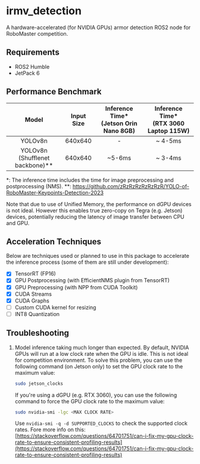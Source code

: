 # irmv_detection
A hardware-accelerated (for NVIDIA GPUs) armor detection ROS2 node for RoboMaster competition.

## Requirements
- ROS2 Humble
- JetPack 6

## Performance Benchmark
| Model | Input Size | Inference Time* <br> (Jetson Orin Nano 8GB) | Inference Time* <br> (RTX 3060 Laptop 115W) |
| :---: | :---: | :---: | :---: |
| YOLOv8n | 640x640 | - | ~ 4-5ms |
| YOLOv8n <br> (Shufflenet backbone)** | 640x640 | ~5-6ms | ~ 3-4ms |

*: The inference time includes the time for image preprocessing and postprocessing (NMS).
**: https://github.com/zRzRzRzRzRzRzR/YOLO-of-RoboMaster-Keypoints-Detection-2023

Note that due to use of Unified Memory, the performance on dGPU devices is not ideal. However this enables true zero-copy on Tegra (e.g. Jetson) devices, potentially reducing the latency of image transfer between CPU and GPU.

## Acceleration Techniques
Below are techniques used or planned to use in this package to accelerate the inference process (some of them are still under development):
- [x] TensorRT (FP16)
- [x] GPU Postprocessing (with EfficientNMS plugin from TensorRT)
- [x] GPU Preprocessing (with NPP from CUDA Toolkit)
- [x] CUDA Streams
- [x] CUDA Graphs
- [ ] Custom CUDA kernel for resizing
- [ ] INT8 Quantization

## Troubleshooting

1. Model inference taking much longer than expected.
   By default, NVIDIA GPUs will run at a low clock rate when the GPU is idle. This is not ideal for competition environment. To solve this problem, you can use the following command (on Jetson only) to set the GPU clock rate to the maximum value:
    ```bash
    sudo jetson_clocks
    ```
    If you're using a dGPU (e.g. RTX 3060), you can use the following command to force the GPU clock rate to the maximum value:
    ```bash
    sudo nvidia-smi -lgc <MAX CLOCK RATE>
    ```
    Use `nvidia-smi -q -d SUPPORTED_CLOCKS` to check the supported clock rates.
    Fore more info on this: [https://stackoverflow.com/questions/64701751/can-i-fix-my-gpu-clock-rate-to-ensure-consistent-profiling-results](https://stackoverflow.com/questions/64701751/can-i-fix-my-gpu-clock-rate-to-ensure-consistent-profiling-results)